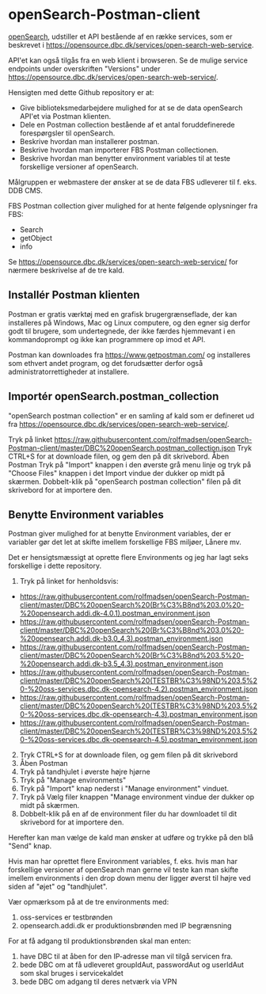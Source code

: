 # openSearch-Postman-client

[openSearch](http://www.dbc.dk/produkter-services/webservices/open-search), udstiller et API bestående af en række services, som er beskrevet i https://opensource.dbc.dk/services/open-search-web-service.

API'et kan også tilgås fra en web klient i browseren. Se de mulige service endpoints under overskriften "Versions" under https://opensource.dbc.dk/services/open-search-web-service/.

Hensigten med dette Github repository er at:
* Give biblioteksmedarbejdere mulighed for at se de data openSearch API'et via Postman klienten.
* Dele en Postman collection bestående af et antal foruddefinerede forespørgsler til openSearch.
* Beskrive hvordan man installerer postman.
* Beskrive hvordan man importerer FBS Postman collectionen.
* Beskrive hvordan man benytter environment variables til at teste forskellige versioner af openSearch.

Målgruppen er webmastere der ønsker at se de data FBS udleverer til f. eks. DDB CMS.

FBS Postman collection giver mulighed for at hente følgende oplysninger fra FBS:

* Search
* getObject
* info

Se https://opensource.dbc.dk/services/open-search-web-service/ for nærmere beskrivelse af de tre kald.

## Installér Postman klienten

Postman er gratis værktøj med en grafisk brugergrænseflade, der kan installeres på Windows, Mac og Linux computere, og den egner sig derfor godt til brugere, som undertegnede, der ikke færdes hjemmevant i en kommandoprompt og ikke kan programmere op imod et API.

Postman kan downloades fra https://www.getpostman.com/ og installeres som ethvert andet program, og det forudsætter derfor også administratorrettigheder at installere.

## Importér openSearch.postman_collection

"openSearch postman collection" er en samling af kald som er defineret ud fra https://opensource.dbc.dk/services/open-search-web-service/.

Tryk på linket https://raw.githubusercontent.com/rolfmadsen/openSearch-Postman-client/master/DBC%20openSearch.postman_collection.json
Tryk CTRL+S for at downloade filen, og gem den på dit skrivebord.
Åben Postman
Tryk på "Import" knappen i den øverste grå menu linje og tryk på "Choose Files" knappen i det Import vindue der dukker op midt på skærmen.
Dobbelt-klik på "openSearch postman collection" filen på dit skrivebord for at importere den.

## Benytte Environment variables

Postman giver mulighed for at benytte Environment variables, der er variabler gør det let at skifte imellem forskellige FBS miljøer, Lånere mv.

Det er hensigtsmæssigt at oprette flere Environments og jeg har lagt seks forskellige i dette repository.

1. Tryk på linket for henholdsvis:
  * https://raw.githubusercontent.com/rolfmadsen/openSearch-Postman-client/master/DBC%20openSearch%20(Br%C3%B8nd%203.0%20-%20opensearch.addi.dk-4.0.1).postman_environment.json
  * https://raw.githubusercontent.com/rolfmadsen/openSearch-Postman-client/master/DBC%20openSearch%20(Br%C3%B8nd%203.0%20-%20opensearch.addi.dk-b3.0_4.3).postman_environment.json
  * https://raw.githubusercontent.com/rolfmadsen/openSearch-Postman-client/master/DBC%20openSearch%20(Br%C3%B8nd%203.5%20-%20opensearch.addi.dk-b3.5_4.3).postman_environment.json
  * https://raw.githubusercontent.com/rolfmadsen/openSearch-Postman-client/master/DBC%20openSearch%20(TESTBR%C3%98ND%203.5%20-%20oss-services.dbc.dk-opensearch-4.2).postman_environment.json
  * https://raw.githubusercontent.com/rolfmadsen/openSearch-Postman-client/master/DBC%20openSearch%20(TESTBR%C3%98ND%203.5%20-%20oss-services.dbc.dk-opensearch-4.3).postman_environment.json
  * https://raw.githubusercontent.com/rolfmadsen/openSearch-Postman-client/master/DBC%20openSearch%20(TESTBR%C3%98ND%203.5%20-%20oss-services.dbc.dk-opensearch-4.5).postman_environment.json
2. Tryk CTRL+S for at downloade filen, og gem filen på dit skrivebord
3. Åben Postman
4. Tryk på tandhjulet i øverste højre hjørne
5. Tryk på "Manage environments"
6. Tryk på "Import" knap nederst i "Manage environment" vinduet.
7. Tryk på Vælg filer knappen "Manage environment vindue der dukker op midt på skærmen.
4. Dobbelt-klik på en af de environment filer du har downloadet til dit skrivebord for at importere den.

Herefter kan man vælge de kald man ønsker at udføre og trykke på den blå "Send" knap.

Hvis man har oprettet flere Environment variables, f. eks. hvis man har forskellige versioner af openSearch man gerne vil teste kan man skifte imellem environments i den drop down menu der ligger øverst til højre ved siden af "øjet" og "tandhjulet".

Vær opmærksom på at de tre environments med:
1. oss-services er testbrønden
2. opensearch.addi.dk er produktionsbrønden med IP begrænsning

For at få adgang til produktionsbrønden skal man enten:
1. have DBC til at åben for den IP-adresse man vil tilgå servicen fra.
2. bede DBC om at få udleveret groupIdAut, passwordAut og userIdAut som skal bruges i servicekaldet
3. bede DBC om adgang til deres netværk via VPN

